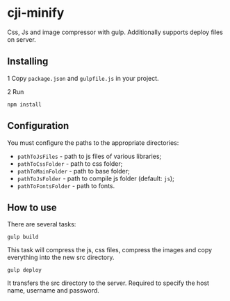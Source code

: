 # cji-minify
Css, Js and image compressor with gulp. Additionally supports deploy files on server.

Installing
------------
1 Copy `package.json` and `gulpfile.js` in your project.

2 Run
```
npm install
```

Configuration
-----
You must configure the paths to the appropriate directories:
- `pathToJsFiles` - path to js files of various libraries;
- `pathToCssFolder` -  path to css folder;
- `pathToMainFolder` -  path to base folder;
- `pathToJsFolder` -  path to compile js folder (default: `js`);
- `pathToFontsFolder` -  path to fonts.

How to use
-----
There are several tasks:
```
gulp build
```
This task will compress the js, css files, compress the images and copy everything into the new src directory.
```
gulp deploy
```
It transfers the src directory to the server. Required to specify the host name, username and password.